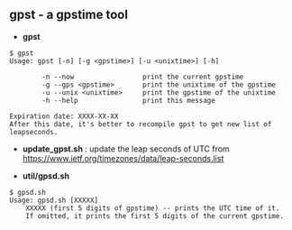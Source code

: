 gpst - a gpstime tool
---

- **gpst**

```
$ gpst
Usage: gpst [-n] [-g <gpstime>] [-u <unixtime>] [-h]

        -n --now                 print the current gpstime
        -g --gps <gpstime>       print the unixtime of the gpstime
        -u --unix <unixtime>     print the gpstime of the unixtime
        -h --help                print this message

Expiration date: XXXX-XX-XX   
After this date, it's better to recompile gpst to get new list of leapseconds.
```

- **update_gpst.sh** : update the leap seconds of UTC from https://www.ietf.org/timezones/data/leap-seconds.list

- **util/gpsd.sh**

```
$ gpsd.sh
Usage: gpsd.sh [XXXXX] 
	XXXXX (first 5 digits of gpstime) -- prints the UTC time of it.
	If omitted, it prints the first 5 digits of the current gpstime.
```